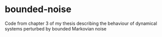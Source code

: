 # bounded-noise
Code from chapter 3 of my thesis describing the behaviour of dynamical systems perturbed by bounded Markovian noise 
